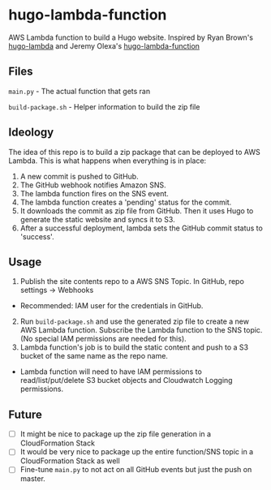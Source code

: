 # hugo-lambda-function

AWS Lambda function to build a Hugo website. Inspired by Ryan Brown's [hugo-lambda](https://github.com/ryansb/hugo-lambda) and Jeremy Olexa's [hugo-lambda-function](https://github.com/jolexa/hugo-lambda-function)


## Files

`main.py` - The actual function that gets ran

`build-package.sh` - Helper information to build the zip file


## Ideology

The idea of this repo is to build a zip package that can be deployed to AWS Lambda. This is what happens when everything is in place:

1. A new commit is pushed to GitHub.
2. The GitHub webhook notifies Amazon SNS.
3. The lambda function fires on the SNS event.
4. The lambda function creates a 'pending' status for the commit. 
5. It downloads the commit as zip file from GitHub. Then it uses Hugo to generate the static website and syncs it to S3.
6. After a successful deployment, lambda sets the GitHub commit status to 'success'.


## Usage

1. Publish the site contents repo to a AWS SNS Topic. In GitHub, repo settings -> Webhooks
  * Recommended: IAM user for the credentials in GitHub.
2. Run `build-package.sh` and use the generated zip file to create a new AWS Lambda function. Subscribe the Lambda function to the SNS topic. (No special IAM permissions are needed for this).
3. Lambda function's job is to build the static content and push to a S3 bucket of the same name as the repo name.
  * Lambda function will need to have IAM permissions to read/list/put/delete S3 bucket objects and Cloudwatch Logging permissions.
 

## Future

* [ ] It might be nice to package up the zip file generation in a CloudFormation Stack
* [ ] It would be very nice to package up the entire function/SNS topic in a CloudFormation Stack as well
* [ ] Fine-tune `main.py` to not act on all GitHub events but just the push on master.